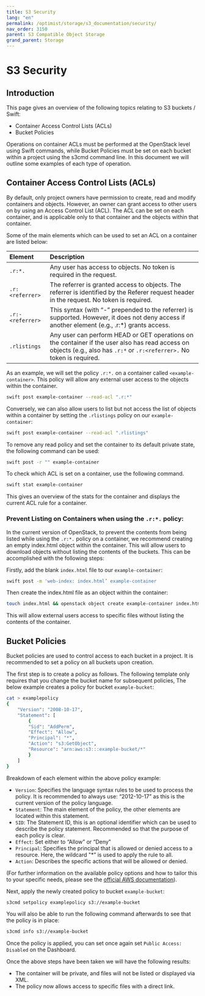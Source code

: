 ```yaml
---
title: S3 Security
lang: "en"
permalink: /optimist/storage/s3_documentation/security/
nav_order: 3150
parent: S3 Compatible Object Storage
grand_parent: Storage
---
```


# S3 Security

## Introduction

This page gives an overview of the following topics relating to S3 buckets / Swift:

* Container Access Control Lists (ACLs)
* Bucket Policies

Operations on container ACLs must be performed at the OpenStack level using Swift commands, while Bucket Policies must be set on each bucket within a project using the s3cmd command line. In this document we will outline some examples of each type of operation.

## Container Access Control Lists (ACLs)

By default, only project owners have permission to create, read and modify containers and objects. However, an owner can grant access to other users on by using an Access Control List (ACL). The ACL can be set on each container, and is applicable only to that container and the objects within that container.

Some of the main elements which can be used to set an ACL on a container are listed below:

| **Element**          | **Description**                                       |
|:---------------------|:-------------------------------------------------------------------------------------------------------------------------------------------------------------------------|
| `.r:*.`              | Any user has access to objects. No token is required in the request.                          |
| `.r:<referrer>`      | The referrer is granted access to objects. The referrer is identified by the Referer request header in the request. No token is required.        |
| `.r:-<referrer>`     | This syntax (with “-” prepended to the referrer) is supported. However, it does not deny access if another element (e.g., .r:*) grants access.       |
| `.rlistings`         | Any user can perform HEAD or GET operations on the container if the user also has read access on objects (e.g., also has `.r:*` or `.r:<referrer>.` No token is required. |

As an example, we will set the policy `.r:*.` on a container called `<example-container>`. This policy will allow any external user access to the objects within the container.

```bash
swift post example-container --read-acl ".r:*"
```

Conversely, we can also allow users to list but not access the list of objects within a container by setting the `.rlistings` policy on our `example-container`:

```bash
swift post example-container --read-acl ".rlistings"
```

To remove any read policy and set the container to its default private state, the following command can be used:

```bash
swift post -r "" example-container
```

To check which ACL is set on a container, use the following command.

```bash
swift stat example-container
```

This gives an overview of the stats for the container and displays the current ACL rule for a container.

### Prevent Listing on Containers when using the `.r:*.` policy:

In the current version of OpenStack, to prevent the contents from being listed while using the  `.r:*.`  policy on a container, we recommend creating an empty index.html object within the container. This will allow users to download objects without listing the contents of the buckets. This can be accomplished with the following steps:

Firstly, add the blank `index.html` file to our `example-container`:

```bash
swift post -m 'web-index: index.html’ example-container
```

Then create the index.html file as an object within the container:

```bash
touch index.html && openstack object create example-container index.html
```

This will allow external users access to specific files without listing the contents of the container.

## Bucket Policies

Bucket policies are used to control access to each bucket in a project. It is recommended to set a policy on all buckets upon creation.

The first step is to create a policy as follows. The following template only requires that you change the bucket name for subsequent policies, The below example creates a policy for bucket `example-bucket`:

```bash
cat > examplepolicy
{
    "Version": "2008-10-17",
    "Statement": [
        {
        "Sid": "AddPerm",
        "Effect": "Allow",
        "Principal": "*",
        "Action": "s3:GetObject",
        "Resource": "arn:aws:s3:::example-bucket/*"
        }
    ]
}
```

Breakdown of each element within the above policy example:

* `Version`: Specifies the language syntax rules to be used to process the policy. It is recommended to always use: “2012-10-17” as this is the current version of the policy language.
* `Statement`: The main element of the policy, the other elements are located within this statement.
* `SID`: The Statement ID, this is an optional identifier which can be used to describe the policy statement. Recommended so that the purpose of each policy is clear.
* `Effect`: Set either to “Allow” or “Deny"
* `Principal`: Specifies the principal that is allowed or denied access to a resource. Here, the wildcard "*” is used to apply the rule to all.
* `Action`: Describes the specific actions that will be allowed or denied.

(For further information on the available policy options and how to tailor this to your specific needs, please see the [official AWS documentation](https://docs.aws.amazon.com/IAM/latest/UserGuide/reference_policies_elements.html)).

Next, apply the newly created policy to bucket `example-bucket`:

```bash
s3cmd setpolicy examplepolicy s3://example-bucket
```

You will also be able to run the following command afterwards to see that the policy is in place:

```bash
s3cmd info s3://example-bucket
```

Once the policy is applied, you can set once again set `Public Access: Disabled` on the Dashboard.

Once the above steps have been taken we will have the following results:

* The container will be private, and files will not be listed or displayed via XML.
* The policy now allows access to specific files with a direct link.
